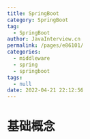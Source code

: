 ```yaml
---
title: SpringBoot
category: SpringBoot
tag: 
  - SpringBoot
author: JavaInterview.cn
permalink: /pages/e86101/
categories: 
  - middleware
  - spring
  - springboot
tags: 
  - null
date: 2022-04-21 22:12:56
---
```


# 基础概念
